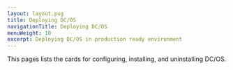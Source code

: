 ```yaml
---
layout: layout.pug
title: Deploying DC/OS
navigationTitle: Deploying DC/OS
menuWeight: 10
excerpt: Deploying DC/OS in production ready environment
---
```


This pages lists the cards for configuring, installing, and uninstalling DC/OS. 